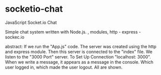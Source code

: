 # socketio-chat
JavaScript Socket.io Chat

Simple chat system written with Node.js. ,  modules, http - express - sockec.io

abstract: If we run the "App.js" code. The server was created using the http and express module. 
Then this server is connected to the "index" file. We listen to the "3000 Port" server. 
To Set Up Connection "localhost: 3000". When we write a message, it appears as a message in the console.
Which user logged in, which made the user logout. All are shown.
